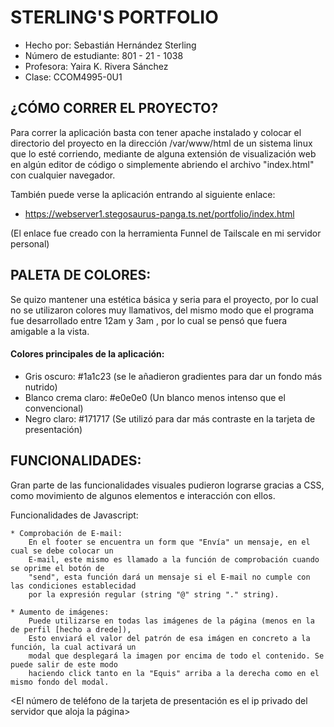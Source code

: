 # STERLING'S PORTFOLIO

- Hecho por: Sebastián Hernández Sterling
- Número de estudiante: 801 - 21 - 1038
- Profesora: Yaira K. Rivera Sánchez
- Clase: CCOM4995-0U1


## ¿CÓMO CORRER EL PROYECTO?

Para correr la aplicación basta con tener apache instalado y colocar el directorio del proyecto en
la dirección /var/www/html de un sistema linux que lo esté corriendo, mediante de alguna extensión
de visualización web en algún editor de código o simplemente abriendo el archivo "index.html" con
cualquier navegador.

También puede verse la aplicación entrando al siguiente enlace:
+ https://webserver1.stegosaurus-panga.ts.net/portfolio/index.html

(El enlace fue creado con la herramienta Funnel de Tailscale en mi servidor personal)


## PALETA DE COLORES:

Se quizo mantener una estética básica y seria para el proyecto, por lo cual no se utilizaron colores
muy llamativos, del mismo modo que el programa fue desarrollado entre 12am y 3am , por lo cual se pensó
que fuera amigable a la vista.

#### Colores principales de la aplicación:
+ Gris oscuro: #1a1c23 (se le añadieron gradientes para dar un fondo más nutrido)
+ Blanco crema claro: #e0e0e0 (Un blanco menos intenso que el convencional)
+ Negro claro: #171717 (Se utilizó para dar más contraste en la tarjeta de presentación)
				

## FUNCIONALIDADES: 

Gran parte de las funcionalidades visuales pudieron lograrse gracias a CSS, como movimiento de algunos
elementos e interacción con ellos. 

Funcionalidades de Javascript:

	* Comprobación de E-mail:
		En el footer se encuentra un form que "Envía" un mensaje, en el cual se debe colocar un
		E-mail, este mismo es llamado a la función de comprobación cuando se oprime el botón de
		"send", esta función dará un mensaje si el E-mail no cumple con las condiciones establecidad
		por la expresión regular (string "@" string "." string).

	* Aumento de imágenes:
		Puede utilizarse en todas las imágenes de la página (menos en la de perfil [hecho a drede]),
		Esto enviará el valor del patrón de esa imágen en concreto a la función, la cual activará un
		modal que desplegará la imagen por encima de todo el contenido. Se puede salir de este modo
		haciendo click tanto en la "Equis" arriba a la derecha como en el mismo fondo del modal. 




<El número de teléfono de la tarjeta de presentación es el ip privado del servidor que aloja la página>



